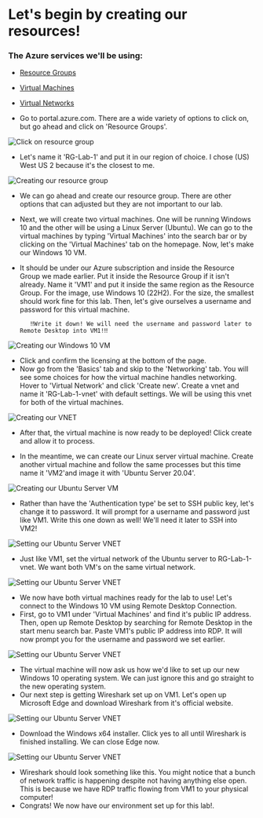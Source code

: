 # Let's begin by creating our resources!

### The Azure services we'll be using:
- [Resource Groups](https://learn.microsoft.com/en-us/azure/azure-resource-manager/management/manage-resource-groups-portal)
- [Virtual Machines](https://learn.microsoft.com/en-us/azure/virtual-machines/overview)
- [Virtual Networks](https://learn.microsoft.com/en-us/azure/virtual-network/virtual-networks-overview)

- Go to portal.azure.com. There are a wide variety of options to click on, but go ahead and click on 'Resource Groups'.

<p>
<img src="https://i.imgur.com/7krsaNf.jpg" alt="Click on resource group"/>
</p>

- Let's name it 'RG-Lab-1' and put it in our region of choice. I chose (US) West US 2 because it's the closest to me.

<p>
<img src="https://i.imgur.com/sKuqDgB.jpg" alt="Creating our resource group"/>
</p>

- We can go ahead and create our resource group. There are other options that can adjusted but they are not important to our lab.
- Next, we will create two virtual machines. One will be running Windows 10 and the other will be using a Linux Server (Ubuntu). We can go to the virtual machines by typing 'Virtual Machines' into the search bar or by clicking on the 'Virtual Machines' tab on the homepage. Now, let's make our Windows 10 VM.
- It should be under our Azure subscription and inside the Resource Group we made earlier. Put it inside the Resource Group if it isn't already. Name it 'VM1' and put it inside the same region as the Resource Group. For the image, use Windows 10 (22H2). For the size, the smallest should work fine for this lab. Then, let's give ourselves a username and password for this virtual machine.
    
         ‼️Write it down! We will need the username and password later to Remote Desktop into VM1!‼️
    
<p>
<img src="https://i.imgur.com/B0zB7nn.png" alt="Creating our Windows 10 VM"/>
</p>

- Click and confirm the licensing at the bottom of the page.
- Now go from the 'Basics' tab and skip to the 'Networking' tab. You will see some choices for how the virtual machine handles networking. Hover to 'Virtual Network' and click 'Create new'. Create a vnet and name it 'RG-Lab-1-vnet' with default settings. We will be using this vnet for both of the virtual machines.

<p>
<img src="https://i.imgur.com/n6hXrV1.png" alt="Creating our VNET"/>
</p>

- After that, the virtual machine is now ready to be deployed! Click create and allow it to process.

- In the meantime, we can create our Linux server virtual machine. Create another virtual machine and follow the same processes but this time name it 'VM2'and image it with 'Ubuntu Server 20.04'.

<p>
<img src="https://i.imgur.com/6CDP1nm.png" alt="Creating our Ubuntu Server VM"/>
</p>

- Rather than have the 'Authentication type' be set to SSH public key, let's change it to password. It will prompt for a username and password just like VM1. Write this one down as well! We'll need it later to SSH into VM2!

<p>
<img src="https://i.imgur.com/hSTqfiW.png" alt="Setting our Ubuntu Server VNET"/>
</p>

- Just like VM1, set the virtual network of the Ubuntu server to RG-Lab-1-vnet. We want both VM's on the same virtual network.
    

<p>
<img src="https://i.imgur.com/16Zmk36.png" alt="Setting our Ubuntu Server VNET"/>
</p>

- We now have both virtual machines ready for the lab to use! Let's connect to the Windows 10 VM using Remote Desktop Connection. 
- First, go to VM1 under 'Virtual Machines' and find it's public IP address. Then, open up Remote Desktop by searching for Remote Desktop in the start menu search bar. Paste VM1's public IP address into RDP. It will now prompt you for the username and password we set earlier.

<p>
<img src="https://i.imgur.com/N8QRGC0.png" alt="Setting our Ubuntu Server VNET"/>
</p>

- The virtual machine will now ask us how we'd like to set up our new Windows 10 operating system. We can just ignore this and go straight to the new operating system. 
- Our next step is getting Wireshark set up on VM1. Let's open up Microsoft Edge and download Wireshark from it's official website.

<p>
<img src="https://i.imgur.com/N8QRGC0.png" alt="Setting our Ubuntu Server VNET"/>
</p>

- Download the Windows x64 installer. Click yes to all until Wireshark is finished installing. We can close Edge now.

<p>
<img src="https://i.imgur.com/ZooJt9R.png" alt="Setting our Ubuntu Server VNET"/>
</p>

- Wireshark should look something like this. You might notice that a bunch of network traffic is happening despite not having anything else open. This is because we have RDP traffic flowing from VM1 to your physical computer!
- Congrats! We now have our environment set up for this lab!.
